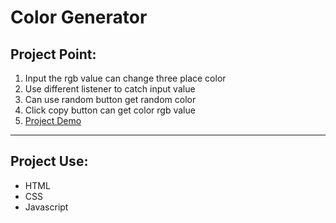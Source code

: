 # Color Generator

## Project Point:

1. Input the rgb value can change three place color
2. Use different listener to catch input value
3. Can use random button get random color
4. Click copy button can get color rgb value
5. [Project Demo](https://day-project.zkhsin.now.sh/Color%20Generator/)

---

## Project Use:

- HTML
- CSS
- Javascript

